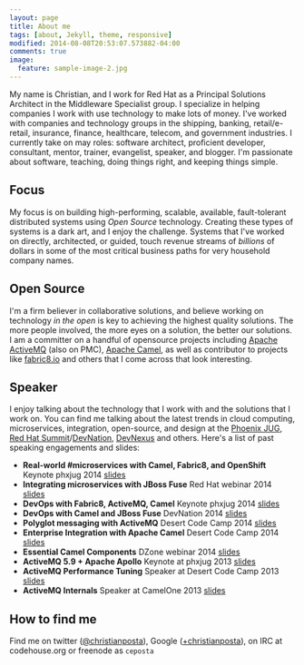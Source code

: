 ```yaml
---
layout: page
title: About me
tags: [about, Jekyll, theme, responsive]
modified: 2014-08-08T20:53:07.573882-04:00
comments: true
image:
  feature: sample-image-2.jpg
---
```



My name is Christian, and I work for Red Hat as a Principal Solutions Architect in the Middleware Specialist group. I specialize in helping companies I work with use technology to make lots of money. I've worked with companies and technology groups in the shipping, banking, retail/e-retail, insurance, finance, healthcare, telecom, and government industries. I currently take on may roles: software architect, proficient developer, consultant, mentor, trainer, evangelist, speaker, and blogger. I'm passionate about software, teaching, doing things right, and keeping things simple.

## Focus
My focus is on building high-performing, scalable, available, fault-tolerant distributed systems using _Open Source_ technology. Creating these types of systems is a dark art, and I enjoy the challenge. Systems that I've worked on directly, architected, or guided, touch revenue streams of _billions_ of dollars in some of the most critical business paths for very household company names.  

## Open Source
I'm a firm believer in collaborative solutions, and believe working on technology _in the open_ is key to achieving the highest quality solutions. The more people involved, the more eyes on a solution, the better our solutions. I am a committer on a handful of opensource projects including [Apache ActiveMQ](http://activemq.apache.org) (also on PMC), [Apache Camel](http://camel.apache.org), as well as contributor to projects like [fabric8.io](http://fabric8.io) and others that I come across that look interesting. 

## Speaker
I enjoy talking about the technology that I work with and the solutions that I work on. You can find me talking about the latest trends in 
cloud computing, microservices, integration, open-source, and design at the [Phoenix JUG](http://phxjug.org), [Red Hat Summit](http://www.redhat.com/summit/)/[DevNation](http://www.devnation.org), [DevNexus](http://www.devnexus.com/s/index) and others. Here's a list of past speaking engagements and slides:

* **Real-world #microservices with Camel, Fabric8, and OpenShift** Keynote phxjug 2014 [slides](http://www.slideshare.net/ceposta/realworld-microservices-with-apache-camel-fabric8-and-openshift)
* **Integrating microservices with JBoss Fuse** Red Hat webinar 2014 [slides](http://www.slideshare.net/ceposta/ceposta-microservices)
* **DevOps with Fabric8, ActiveMQ, Camel** Keynote phxjug 2014 [slides](http://www.slideshare.net/ceposta/devops-with-activemq-camel-fabric8-and-hawtio)
* **DevOps with Camel and JBoss Fuse** DevNation 2014 [slides](http://www.slideshare.net/ceposta/simplify-integrationsfinalpdf)
* **Polyglot messaging with ActiveMQ** Desert Code Camp 2014 [slides](http://www.slideshare.net/ceposta/polyglot-messaging-with-apache-activemq)
* **Enterprise Integration with Apache Camel** Desert Code Camp 2014 [slides](http://www.slideshare.net/ceposta/solving-enterprise-integration-with-apache-camel)
* **Essential Camel Components** DZone webinar 2014 [slides](http://www.slideshare.net/ceposta/essential-camel-components)
* **ActiveMQ 5.9 + Apache Apollo** Keynote at phxjug 2013 [slides](http://www.slideshare.net/ceposta/activemq-59x-new-features)
* **ActiveMQ Performance Tuning** Speaker at Desert Code Camp 2013 [slides](http://www.slideshare.net/ceposta/activemq-performance-tuning)
* **ActiveMQ Internals** Speaker at CamelOne 2013 [slides](http://www.slideshare.net/ceposta/camel-oneactivemq-postafinal)

## How to find me
Find me on twitter ([@christianposta](http://twitter.com/christianposta)), Google ([+christianposta](https://plus.google.com/+christianposta/posts)), on IRC at codehouse.org or freenode as `ceposta`






